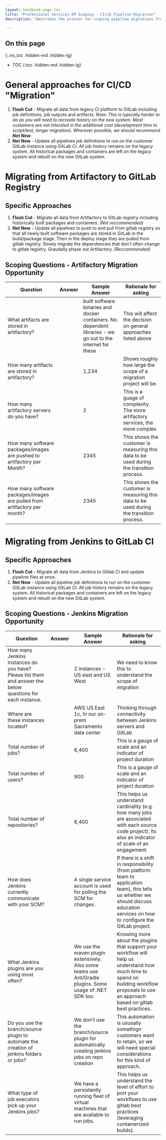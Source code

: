 ```yaml
---
layout: handbook-page-toc
title: "Professional Services EM Scoping - CI/CD Pipeline Migration"
description: "Describes the process for scoping pipeline migrations from other CI/CD systems to GitLab"

---
```


## On this page
{:.no_toc .hidden-md .hidden-lg}

- TOC
{:toc .hidden-md .hidden-lg}

# General approaches for CI/CD "Migration"

1. **Flash Cut** - Migrate all data from legacy CI platform to GitLab including job definitions, job outputs and artifacts. _Note: This is typically harder to do as you will need to recreate history on the new system. Most customers are not intersted in the additional cost (development time to script/test, longer migration). Wherever possible, we should recommend **Net New**_. 
2. **Net New** - Update all pipelines job definitions to run on the customer GitLab instance using GitLab CI. All job history remains on the legacy system. All historical packages and containers are left on the legacy system and rebuilt on the new GitLab system.  

# Migrating from Artifactory to GitLab Registry

## Specific Approaches
1. **Flash Cut** - Migrate all data from Artifactory to GitLab registry including historically built packages and containers. _(Not reccommended)_
2. **Net New** - Update all pipelines to push to and pull from gitlab registry so that all newly built software packages are stored in GitLab in the build/package stage. Then in the deploy stage they are pulled from gitlab registry. Slowly migrate the dependencies that don't often change to gitlab registry. Graudally phase out Artifactory. _(Reccommended)_

## Scoping Questions - Artifactory Migration Opportunity

| Question | Answer | Sample Answer | Rationale for asking|
| ----- | ----- | ----- | ----- |
| What artifacts are stored in artifactory? | | built software binaries and docker containers. No dependent libraries - we go out to the internet for these | This will affect the decision on general approaches listed above |
| How many artifacts are stored in artifactory? | | 1,234 | Shows roughly how large the scope of a migration project will be. |
| How many artifactory servers do you have? | | 2 | This is a guage of complexity. The more artifactory services, the more complex. |
| How many software packages/images are pushed to artifactory per Month? |  | 2345 | This shows the customer is measuring this data to be used during the transition process. |
| How many software packages/images are pulled from artifactory per month? |  | 2345 | This shows the customer is measuring this data to be used during the transition process. |

# Migrating from Jenkins to GitLab CI

## Specific Approaches

1. **Flash Cut** - Migrate all data from Jenkins to Gitlab CI and update pipeline files at once. 
2. **Net New** - Update all pipeline job definitions to run on the customer GitLab instance using GitLab CI. All job history remains on the legacy system. All historical packages and containers are left on the legacy system and rebuilt on the new GitLab system. 

## Scoping Questions - Jenkins Migration Opportunity

| Question | Answer | Sample Answer | Rationale for asking|
| ----- | ----- | ----- | ----- |
| How many Jenkins Instances do you have? Please list them and answer the below questions for each instance.  | | 2 instances - US east and US West | We need to know this to understand the scope of migration  |
| Where are these instances located? | | AWS US East 1c, In our on-prem Sacramento data center | Thinking through connectivity between Jenkins servers and GitLab |
| Total number of jobs? | | 6,400 | This is a gauge of scale and an indicator of project duration |
| Total number of users? | | 900 | This is a gauge of scale and an indicator of project duration |
| Total number of repositories? | | 6,400 | This helps us understand cardinality (e.g. how many jobs are associated with each source code project). Its also an indicator of scale of an engagement. |
| How does Jenkins currently communicate with your SCM? | | A single service account is used for polling the SCM for changes. | If there is a shift in responsibility (from platform team to application team), this tells us whether we should discuss education services on how to configure the GitLab project. |
| What Jenkins plugins are you using most often? |  | We use the maven plugin extensively. Also some teams use Ant/Gradle plugins. Some usage of .NET SDK too.  | Knowing more about the plugins that support your workflow will help us understand how much time to spend on building workflow proposals to use an approach based on gitlab best practices. |
| Do you use the branch/source plugin to automate the creation of jenkins folders or jobs?  |  | We don't use the branch/source plugin for automatically creating jenkins jobs on repo creation | This automation is ususally somethign customers want to retain, so we will need special considerations for this kind of approach. |
| What type of job executors pick up your Jenkins jobs? | | We have a persistantly running fleet of virtual machines that are available to run jobs. | This helps us understand the level of effort to port your workflows to use gitlab best practices (leveraging containerized builds). |















